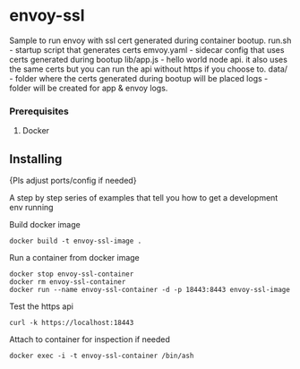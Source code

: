 # envoy-ssl

Sample to run envoy with ssl cert generated during container bootup.
run.sh - startup script that generates certs
emvoy.yaml - sidecar config that uses certs generated during bootup
lib/app.js - hello world node api. it also uses the same certs but you can run the api without https if you choose to.
data/ - folder where the certs generated during bootup will be placed
logs - folder will be created for app & envoy logs.

### Prerequisites
1. Docker


## Installing

{Pls adjust ports/config if needed}

A step by step series of examples that tell you how to get a development env running

Build docker image
```
docker build -t envoy-ssl-image .
```

Run a container from docker image
```
docker stop envoy-ssl-container
docker rm envoy-ssl-container
docker run --name envoy-ssl-container -d -p 18443:8443 envoy-ssl-image
```

Test the https api
```
curl -k https://localhost:18443
```

Attach to container for inspection if needed
```
docker exec -i -t envoy-ssl-container /bin/ash
```